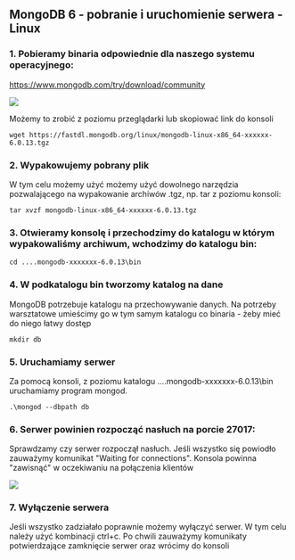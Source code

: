 ## MongoDB 6 - pobranie i uruchomienie serwera - Linux

### 1. Pobieramy binaria odpowiednie dla naszego systemu operacyjnego:
https://www.mongodb.com/try/download/community

![](https://i.imgur.com/ikWstUv.png)

Możemy to zrobić z poziomu przeglądarki lub skopiować link do konsoli
```
wget https://fastdl.mongodb.org/linux/mongodb-linux-x86_64-xxxxxx-6.0.13.tgz
```

### 2. Wypakowujemy pobrany plik
W tym celu możemy użyć możemy użyć dowolnego narzędzia pozwalającego na wypakowanie archiwów .tgz, np. tar z poziomu konsoli:
```
tar xvzf mongodb-linux-x86_64-xxxxxx-6.0.13.tgz
```


### 3. Otwieramy konsolę i przechodzimy do katalogu w którym wypakowaliśmy archiwum, wchodzimy do katalogu bin:
```
cd ....mongodb-xxxxxxx-6.0.13\bin
```
### 4. W podkatalogu bin tworzomy katalog na dane
MongoDB potrzebuje katalogu na przechowywanie danych. Na potrzeby warsztatowe umieścimy go w tym samym katalogu co binaria - żeby mieć do niego łatwy dostęp

```
mkdir db
```
### 5. Uruchamiamy serwer
Za pomocą konsoli, z poziomu katalogu ....mongodb-xxxxxxx-6.0.13\bin uruchamiamy program mongod.

```
.\mongod --dbpath db
```

### 6. Serwer powinien rozpocząć nasłuch na porcie 27017:
Sprawdzamy czy serwer rozpoczął nasłuch. Jeśli wszystko się powiodło zauważymy komunikat "Waiting for connections". Konsola powinna "zawisnąć" w oczekiwaniu na połączenia klientów

![](https://i.imgur.com/DgypFgd.png)

### 7. Wyłączenie serwera
Jeśli wszystko zadziałało poprawnie możemy wyłączyć serwer. W tym celu należy użyć kombinacji ctrl+c. Po chwili zauważymy komunikaty potwierdzające zamknięcie serwer oraz wrócimy do konsoli
